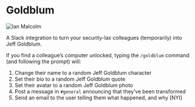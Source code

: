 # Goldblum

![Ian Malcolm](http://snap.kapowaz.net/ian-malcolm.jpg)

A Slack integration to turn your security-lax colleagues (temporarily) into Jeff Goldblum.

If you find a colleague’s computer unlocked, typing the `/goldblum` command (and following the prompt) will:

1. Change their name to a random Jeff Goldblum character
2. Set their bio to a random Jeff Goldblum quote
3. Set their avatar to a random Jeff Goldblum photo
4. Post a message in `#general` announcing that they’ve been transformed
5. Send an email to the user telling them what happened, and why [NYI]
